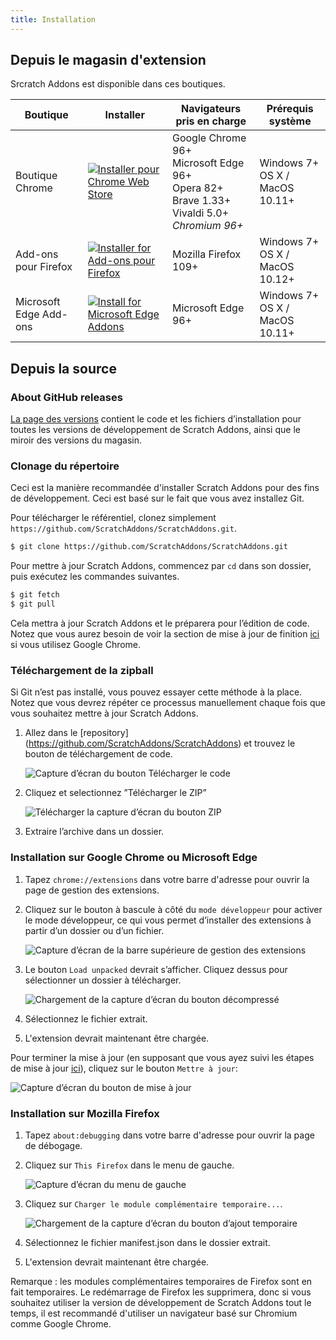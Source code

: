 ```yaml
---
title: Installation
---
```


## Depuis le magasin d'extension

Srcratch Addons est disponible dans ces boutiques.

| Boutique | Installer | Navigateurs pris en charge | Prérequis système |
| - | - | - | - |
| Boutique Chrome | [![Installer pour Chrome Web Store](https://img.shields.io/chrome-web-store/v/fbeffbjdlemaoicjdapfpikkikjoneco?style=flat-square&logo=google-chrome&logoColor=white&label=install&color=4285F4)](https://chrome.google.com/webstore/detail/fbeffbjdlemaoicjdapfpikkikjoneco) | Google Chrome 96+<br />Microsoft Edge 96+<br />Opera 82+<br />Brave 1.33+<br />Vivaldi 5.0+<br />*Chromium 96+* | Windows 7+<br />OS X / MacOS 10.11+
| Add-ons pour Firefox | [![Installer for Add-ons pour Firefox](https://img.shields.io/amo/v/scratch-messaging-extension?style=flat-square&logo=firefox-browser&logoColor=white&label=install&color=FF7139)](https://addons.mozilla.org/firefox/addon/scratch-messaging-extension/) | Mozilla Firefox 109+ | Windows 7+<br />OS X / MacOS 10.12+
| Microsoft Edge Add-ons | [![Install for Microsoft Edge Addons](https://img.shields.io/badge/dynamic/json?style=flat-square&logo=microsoftedge&logoColor=white&label=install&color=0078D7&prefix=v&query=%24.version&url=https%3A%2F%2Fmicrosoftedge.microsoft.com%2Faddons%2Fgetproductdetailsbycrxid%2Filiepgjnemckemgnledoipfiilhajdjj)](https://microsoftedge.microsoft.com/addons/detail/iliepgjnemckemgnledoipfiilhajdjj) | Microsoft Edge 96+ | Windows 7+<br />OS X / MacOS 10.11+

## Depuis la source

### About GitHub releases

[La page des versions](https://github.com/ScratchAddons/ScratchAddons/releases) contient le code et les fichiers d’installation pour toutes les versions de développement de Scratch Addons, ainsi que le miroir des versions du magasin.

### Clonage du répertoire

Ceci est la manière recommandée d'installer Scratch Addons pour des fins de développement. Ceci est basé sur le fait que vous avez installez Git.

Pour télécharger le référentiel, clonez simplement `https://github.com/ScratchAddons/ScratchAddons.git`.

```sh
$ git clone https://github.com/ScratchAddons/ScratchAddons.git
```
Pour mettre à jour Scratch Addons, commencez par `cd` dans son dossier, puis exécutez les commandes suivantes.

```sh
$ git fetch
$ git pull
```

Cela mettra à jour Scratch Addons et le préparera pour l’édition de code. Notez que vous aurez besoin de voir la section de mise à jour de finition [ici](#install-on-google-chrome) si vous utilisez Google Chrome.


### Téléchargement de la zipball

Si Git n’est pas installé, vous pouvez essayer cette méthode à la place. Notez que vous devrez répéter ce processus manuellement chaque fois que vous souhaitez mettre à jour Scratch Addons.

1. Allez dans le [repository] (https://github.com/ScratchAddons/ScratchAddons) et trouvez le bouton de téléchargement de code.

   ![Capture d’écran du bouton Télécharger le code](/assets/img/docs/download-code-button.png)

2. Cliquez et selectionnez ”Télécharger le ZIP”

   ![Télécharger la capture d’écran du bouton ZIP](/assets/img/docs/download-zipball-button.png)

3. Extraire l’archive dans un dossier.

### Installation sur Google Chrome ou Microsoft Edge

1. Tapez `chrome://extensions` dans votre barre d'adresse pour ouvrir la page de gestion des extensions.

2. Cliquez sur le bouton à bascule à côté du `mode développeur` pour activer le mode développeur, ce qui vous permet d’installer des extensions à partir d’un dossier ou d’un fichier.

   ![Capture d’écran de la barre supérieure de gestion des extensions](/assets/img/docs/developer-mode-toggle.png)

3. Le bouton  `Load unpacked` devrait s’afficher. Cliquez dessus pour sélectionner un dossier à télécharger.

   ![Chargement de la capture d’écran du bouton décompressé](/assets/img/docs/load-unpacked-button.png)

4. Sélectionnez le fichier extrait.
5. L'extension devrait maintenant être chargée.

Pour terminer la mise à jour (en supposant que vous ayez suivi les étapes de mise à jour [ici](#cloning-the-repository)), cliquez sur le bouton `Mettre à jour`:

![Capture d’écran du bouton de mise à jour](/assets/img/docs/update-button.png)


### Installation sur Mozilla Firefox

1. Tapez `about:debugging` dans votre barre d'adresse pour ouvrir la page de débogage.

2. Cliquez sur `This Firefox` dans le menu de gauche.

   ![Capture d’écran du menu de gauche](/assets/img/docs/left-hand-menu.png)

4. Cliquez sur `Charger le module complémentaire temporaire...`.

   ![Chargement de la capture d’écran du bouton d’ajout temporaire](/assets/img/docs/load-addon.png)

6. Sélectionnez le fichier manifest.json dans le dossier extrait.
7. L'extension devrait maintenant être chargée.

Remarque : les modules complémentaires temporaires de Firefox sont en fait temporaires. Le redémarrage de Firefox les supprimera, donc si vous souhaitez utiliser la version de développement de Scratch Addons tout le temps, il est recommandé d'utiliser un navigateur basé sur Chromium comme Google Chrome.
 

